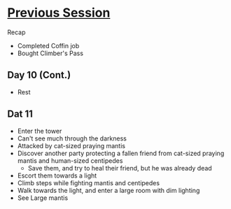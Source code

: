# [Previous Session](2020-01-13.md)

Recap

- Completed Coffin job
- Bought Climber's Pass

## Day 10 (Cont.)

- Rest

## Dat 11

- Enter the tower
- Can't see much through the darkness
- Attacked by cat-sized praying mantis
- Discover another party protecting a fallen friend from cat-sized praying mantis and human-sized centipedes
  - Save them, and try to heal their friend, but he was already dead
- Escort them towards a light
- Climb steps while fighting mantis and centipedes
- Walk towards the light, and enter a large room with dim lighting
- See Large mantis
